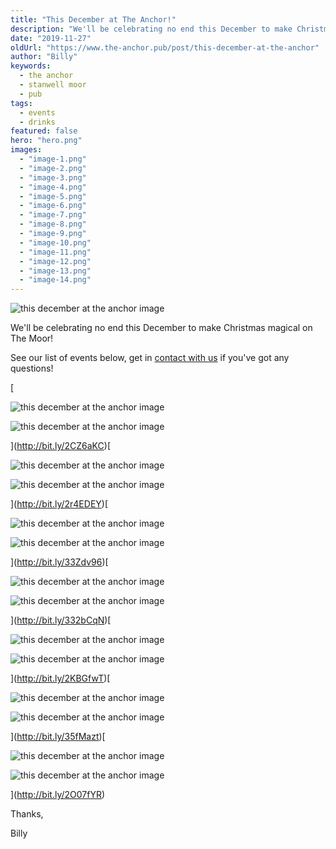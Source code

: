 ```yaml
---
title: "This December at The Anchor!"
description: "We'll be celebrating no end this December to make Christmas magical on The Moor!See our list of events below, get in contact with us if you've got any questions!Thanks,Billy"
date: "2019-11-27"
oldUrl: "https://www.the-anchor.pub/post/this-december-at-the-anchor"
author: "Billy"
keywords:
  - the anchor
  - stanwell moor
  - pub
tags:
  - events
  - drinks
featured: false
hero: "hero.png"
images:
  - "image-1.png"
  - "image-2.png"
  - "image-3.png"
  - "image-4.png"
  - "image-5.png"
  - "image-6.png"
  - "image-7.png"
  - "image-8.png"
  - "image-9.png"
  - "image-10.png"
  - "image-11.png"
  - "image-12.png"
  - "image-13.png"
  - "image-14.png"
---
```


  

![this december at the anchor image](/content/blog/this-december-at-the-anchor/hero.png)

We'll be celebrating no end this December to make Christmas magical on The Moor!

  

See our list of events below, get in [contact with us](http://m.me/theanchorpubsm) if you've got any questions!

[

![this december at the anchor image](/content/blog/this-december-at-the-anchor/image-1.png)

![this december at the anchor image](/content/blog/this-december-at-the-anchor/image-10.png)







](http://bit.ly/2CZ6aKC)[

![this december at the anchor image](/content/blog/this-december-at-the-anchor/image-11.png)

![this december at the anchor image](/content/blog/this-december-at-the-anchor/image-12.png)







](http://bit.ly/2r4EDEY)[

![this december at the anchor image](/content/blog/this-december-at-the-anchor/image-13.png)

![this december at the anchor image](/content/blog/this-december-at-the-anchor/image-14.png)







](http://bit.ly/33Zdv96)[

![this december at the anchor image](/content/blog/this-december-at-the-anchor/image-2.png)

![this december at the anchor image](/content/blog/this-december-at-the-anchor/image-3.png)







](http://bit.ly/332bCqN)[

![this december at the anchor image](/content/blog/this-december-at-the-anchor/image-4.png)

![this december at the anchor image](/content/blog/this-december-at-the-anchor/image-5.png)







](http://bit.ly/2KBGfwT)[

![this december at the anchor image](/content/blog/this-december-at-the-anchor/image-6.png)

![this december at the anchor image](/content/blog/this-december-at-the-anchor/image-7.png)







](http://bit.ly/35fMazt)[

![this december at the anchor image](/content/blog/this-december-at-the-anchor/image-8.png)

![this december at the anchor image](/content/blog/this-december-at-the-anchor/image-9.png)







](http://bit.ly/2O07fYR)

  

Thanks,

  

Billy
